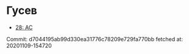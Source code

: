 # Гусев
- [28: AC](28.md)

Commit: d7044195ab99d330ea31776c78209e729fa770bb
 fetched at: 20201109-154720
